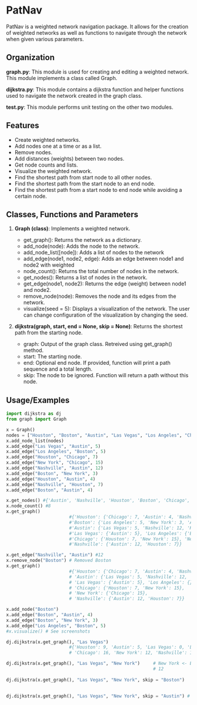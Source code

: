 
# PatNav

PatNav is a weighted network navigation package. 
It allows for the creation of weighted networks as well as 
functions to navigate through the network when given various
parameters.


## Organization

**graph.py**: This module is used for creating and editing
a weighted network. This module implements a class called
Graph. 

**dijkstra.py**: This module contains a dijkstra function
and helper functions used to navigate the network created in the
graph class.

**test.py**: This module performs unit testing on the other two modules.


## Features

- Create weighted networks.
- Add nodes one at a time or as a list.
- Remove nodes.
- Add distances (weights) between two nodes.
- Get node counts and lists.
- Visualize the weighted network.
- Find the shortest path from start node to all other nodes.
- Find the shortest path from the start node to an end node.
- Find the shortest path from a start node to end node while avoiding a certain node.


## Classes, Functions and Parameters

1. **Graph (class)**: Implements a weighted network.
    - get_graph(): Returns the network as a dictionary.
    - add_node(node): Adds the node to the network.
    - add_node_list([node]): Adds a list of nodes to the network
    - add_edge(node1, node2, edge): Adds an edge between node1 and node2 with weighted
    - node_count(): Returns the total number of nodes in the network.
    - get_nodes(): Returns a list of nodes in the network.
    - get_edge(node1, node2): Returns the edge (weight) between node1 and node2.
    - remove_node(node): Removes the node and its edges from the network.
    - visualize(seed = 5): Displays a visualization of the network. The user can change configuration of the visualization by changing the seed.

2. **dijkstra(graph, start, end = None, skip = None)**: Returns the shortest path from the starting node.
    - graph: Output of the graph class. Retreived using get_graph() method.
    - start: The starting node. 
    - end: Optional end node. If provided, function will print a path sequence and a total length.
    - skip: The node to be ignored. Function will return a path without this node.
    
## Usage/Examples

```Python
import dijkstra as dj
from graph import Graph

x = Graph()
nodes = ["Houston", "Boston", "Austin", "Las Vegas", "Los Angeles", "Chicago", "New York", "Nashville"]
x.add_node_list(nodes)
x.add_edge("Las Vegas", "Austin", 5)
x.add_edge("Los Angeles", "Boston", 5)
x.add_edge("Houston", "Chicago", 7)
x.add_edge("New York", "Chicago", 15)
x.add_edge("Nashville", "Austin", 12)
x.add_edge("Boston", "New York", 3)
x.add_edge("Houston", "Austin", 4)
x.add_edge("Nashville", "Houston", 7)
x.add_edge("Boston", "Austin", 4)

x.get_nodes() #{'Austin', 'Nashville', 'Houston', 'Boston', 'Chicago', 'Los Angeles', 'Las Vegas', 'New York'}
x.node_count() #8
x.get_graph()
                        #{'Houston': {'Chicago': 7, 'Austin': 4, 'Nashville': 7}, 
                        #'Boston': {'Los Angeles': 5, 'New York': 3, 'Austin': 4}, 
                        #'Austin': {'Las Vegas': 5, 'Nashville': 12, 'Houston': 4, 'Boston': 4}, 
                        #'Las Vegas': {'Austin': 5}, 'Los Angeles': {'Boston': 5}, 
                        #'Chicago': {'Houston': 7, 'New York': 15}, 'New York': {'Chicago': 15, 'Boston': 3}, 
                        #'Nashville': {'Austin': 12, 'Houston': 7}}

x.get_edge("Nashville", "Austin") #12
x.remove_node("Boston") # Removed Boston
x.get_graph()
                        #{'Houston': {'Chicago': 7, 'Austin': 4, 'Nashville': 7}, 
                        # 'Austin': {'Las Vegas': 5, 'Nashville': 12, 'Houston': 4}, 
                        # 'Las Vegas': {'Austin': 5}, 'Los Angeles': {}, 
                        # 'Chicago': {'Houston': 7, 'New York': 15}, 
                        # 'New York': {'Chicago': 15}, 
                        # 'Nashville': {'Austin': 12, 'Houston': 7}}

x.add_node("Boston")
x.add_edge("Boston", "Austin", 4)
x.add_edge("Boston", "New York", 3)
x.add_edge("Los Angeles", "Boston", 5)
#x.visualize() # See screenshots

dj.dijkstra(x.get_graph(), "Las Vegas")
                        #{'Houston': 9, 'Austin': 5, 'Las Vegas': 0, 'Los Angeles': 14, 
                        # 'Chicago': 16, 'New York': 12, 'Nashville': 16, 'Boston': 9}

dj.dijkstra(x.get_graph(), "Las Vegas", "New York")     # New York <- Boston <- Austin <- Las Vegas
                                                        # 12
                                                        
dj.dijkstra(x.get_graph(), "Las Vegas", "New York", skip = "Boston")        # New York <- Chicago <- Houston <- Austin <- Las Vegas 
                                                                            # 31

dj.dijkstra(x.get_graph(), "Las Vegas", "New York", skip = "Austin") # Unreachable

